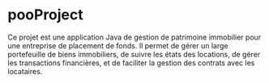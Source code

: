 # pooProject
Ce projet est une application Java de gestion de patrimoine immobilier pour une entreprise de placement de fonds. Il permet de gérer un large portefeuille de biens immobiliers, de suivre les états des locations, de gérer les transactions financières, et de faciliter la gestion des contrats avec les locataires.

